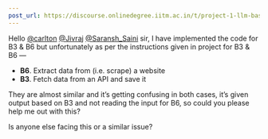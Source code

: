 ```yaml
---
post_url: https://discourse.onlinedegree.iitm.ac.in/t/project-1-llm-based-automation-agent-discussion-thread-tds-jan-2025/164277/268
---
```

Hello [@carlton](/u/carlton) [@Jivraj](/u/jivraj) [@Saransh\_Saini](/u/saransh_saini) sir, I have implemented the code for B3 & B6 but unfortunately as per the instructions given in project for B3 & B6 —

* **B6**. Extract data from (i.e. scrape) a website
* **B3**. Fetch data from an API and save it

They are almost similar and it’s getting confusing in both cases, it’s given output based on B3 and not reading the input for B6, so could you please help me out with this?

Is anyone else facing this or a similar issue?